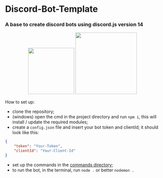 # Discord-Bot-Template
### A base to create discord bots using discord.js version 14

<p align="center">
  <img src='https://raw.github.com/voodootikigod/logo.js/master/specific-uses/badge_js-strict.png' width='150' />
  <img src="https://brandlogos.net/wp-content/uploads/2021/11/discord-logo-512x512.png" width="200" /> 
</p>



How to set up:

- clone the repository;
- (windows) open the cmd in the project directory and run ```npm i```, this will install / update the required modules;
- create a ```config.json``` file and insert your bot token and clientId;
  it should look like this:
```json
{
    "token": "Your-Token",
    "clientId": "Your-Client-Id"
}
```
- set up the commands in the [commands directory](commands/examples.md);
- to run the bot, in the terminal, run ```node .``` or better ```nodemon .```
